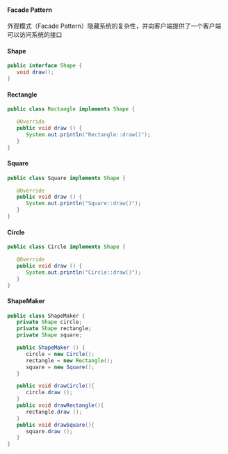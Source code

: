 #### Facade Pattern
外观模式（Facade Pattern）隐藏系统的复杂性，并向客户端提供了一个客户端可以访问系统的接口

#### Shape
```java
public interface Shape {
   void draw();
}
```

#### Rectangle
```java
public class Rectangle implements Shape {

   @Override
   public void draw () {
      System.out.println("Rectangle::draw()");
   }
}
```

#### Square
```java
public class Square implements Shape {

   @Override
   public void draw () {
      System.out.println("Square::draw()");
   }
}
```

#### Circle
```java
public class Circle implements Shape {

   @Override
   public void draw () {
      System.out.println("Circle::draw()");
   }
}
```

#### ShapeMaker
```java
public class ShapeMaker {
   private Shape circle;
   private Shape rectangle;
   private Shape square;

   public ShapeMaker () {
      circle = new Circle();
      rectangle = new Rectangle();
      square = new Square();
   }

   public void drawCircle(){
      circle.draw ();
   }
   public void drawRectangle(){
      rectangle.draw ();
   }
   public void drawSquare(){
      square.draw ();
   }
}
```
